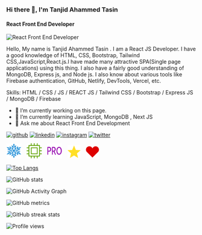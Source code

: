 ### Hi there 👋, I'm Tanjid Ahammed Tasin
#### React Front End Developer
![React Front End Developer](https://i.ibb.co/rsrMt67/github-png.jpg)

Hello,
My name is Tanjid Ahammed Tasin . I am a React JS Developer. I have a good knowledge of HTML, CSS, Bootstrap, Tailwind CSS,JavaScript,React.js.I have made many attractive SPA(Single page applications) using this thing. I also have a fairly good understanding of MongoDB, Express js, and Node js. I also know about various tools like Firebase authentication, GitHub, Netlify, DevTools, Vercel, etc.

Skills: HTML / CSS / JS / REACT JS / Tailwind CSS / Bootstrap / Express JS / MongoDB / Firebase

- 🔭 I’m currently working on this page. 
- 🌱 I’m currently learning JavaScript, MongoDB , Next JS 
- 💬 Ask me about React Front End Development 


[<img src='https://cdn.jsdelivr.net/npm/simple-icons@3.0.1/icons/github.svg' alt='github' height='40'>](https://github.com/FreelancerTasin507)  [<img src='https://cdn.jsdelivr.net/npm/simple-icons@3.0.1/icons/linkedin.svg' alt='linkedin' height='40'>](https://www.linkedin.com/in/tanjid-ahammed-tasin-977508280/)  [<img src='https://cdn.jsdelivr.net/npm/simple-icons@3.0.1/icons/instagram.svg' alt='instagram' height='40'>](https://www.instagram.com/tasinahammed01/)  [<img src='https://cdn.jsdelivr.net/npm/simple-icons@3.0.1/icons/twitter.svg' alt='twitter' height='40'>](https://twitter.com/tasinahammed001)  

<a href='https://archiveprogram.github.com/'><img src='https://raw.githubusercontent.com/acervenky/animated-github-badges/master/assets/acbadge.gif' width='40' height='40'></a> <a href='https://docs.github.com/en/developers'><img src='https://raw.githubusercontent.com/acervenky/animated-github-badges/master/assets/devbadge.gif' width='40' height='40'></a> <a href='https://github.com/pricing'><img src='https://raw.githubusercontent.com/acervenky/animated-github-badges/master/assets/pro.gif' width='40' height='40'></a> <a href='https://stars.github.com/'><img src='https://raw.githubusercontent.com/acervenky/animated-github-badges/master/assets/starbadge.gif' width='35' height='35'></a> <a href='https://docs.github.com/en/github/supporting-the-open-source-community-with-github-sponsors'><img src='https://raw.githubusercontent.com/acervenky/animated-github-badges/master/assets/sponsorbadge.gif' width='35' height='35'></a> 

[![Top Langs](https://github-readme-stats.vercel.app/api/top-langs/?username=FreelancerTasin507)](https://github.com/anuraghazra/github-readme-stats)

![GitHub stats](https://github-readme-stats.vercel.app/api?username=FreelancerTasin507&show_icons=true)  

![GitHub Activity Graph](https://activity-graph.herokuapp.com/graph?username=FreelancerTasin507)  

![GitHub metrics](https://metrics.lecoq.io/FreelancerTasin507)  

![GitHub streak stats](https://streak-stats.demolab.com/?user=FreelancerTasin507)  

![Profile views](https://gpvc.arturio.dev/FreelancerTasin507)  
